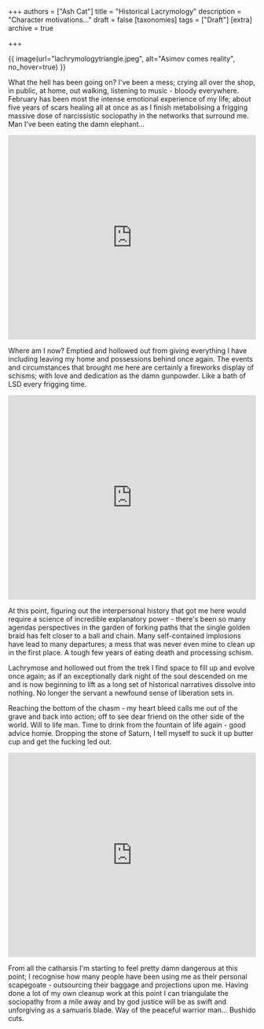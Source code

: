 +++
authors = ["Ash Cat"]
title = "Historical Lacrymology"
description = "Character motivations..."
draft = false
[taxonomies]
tags = ["Draft"]
[extra]
archive = true

+++

{{ image(url="lachrymologytriangle.jpeg", alt="Asimov comes reality", no_hover=true) }}

What the hell has been going on? I've been a mess; crying all over the shop, in public, at home, out walking, listening to music - bloody everywhere. February has been most the intense emotional experience of my life; about five years of scars healing all at once as as I finish metabolising a frigging massive dose of narcissistic sociopathy in the networks that surround me. Man I've been eating the damn elephant...

<div class="flex">
<iframe width="100%" height="415" src="https://www.youtube.com/embed/7IpKcDvAHow" title="Take the stairs, take the swing, take a bite, go all in..." frameborder="0" allow="accelerometer; autoplay; clipboard-write; encrypted-media; gyroscope; picture-in-picture; web-share" allowfullscreen></iframe>   
</div>

Where am I now? Emptied and hollowed out from giving everything I have including leaving my home and possessions behind once again. The events and circumstances that brought me here are certainly a fireworks display of schisms; with love and dedication as the damn gunpowder. Like a bath of LSD every frigging time.

<iframe width="100%" height="415" src="https://www.youtube.com/embed/r03V9OEJlgg" title="YouTube video player" frameborder="0" allow="accelerometer; autoplay; clipboard-write; encrypted-media; gyroscope; picture-in-picture; web-share" allowfullscreen></iframe>

At this point, figuring out the interpersonal history that got me here would require a science of incredible explanatory power - there's been so many agendas perspectives in the garden of forking paths that the single golden braid has felt closer to a ball and chain. Many self-contained implosions have lead to many departures; a mess that was never even mine to clean up in the first place. A tough few years of eating death and processing schism. 

Lachrymose and hollowed out from the trek I find space to fill up and evolve once again; as if an exceptionally dark night of the soul descended on me and is now beginning to lift as a long set of historical narratives dissolve into nothing. No longer the servant a newfound sense of liberation sets in. 

Reaching the bottom of the chasm - my heart bleed calls me out of the grave and back into action; off to see dear friend on the other side of the world. Will to life man. Time to drink from the fountain of life again - good advice homie. Dropping the stone of Saturn, I tell myself to suck it up butter cup and get the fucking led out.

<iframe width="100%" height="415" src="https://www.youtube.com/embed/u_KhWud4sUA" title="YouTube video player" frameborder="0" allow="accelerometer; autoplay; clipboard-write; encrypted-media; gyroscope; picture-in-picture; web-share" allowfullscreen></iframe>

From all the catharsis I'm starting to feel pretty damn dangerous at this point; I recognise how many people have been using me as their personal scapegoate - outsourcing their baggage and projections upon me. Having done a lot of my own cleanup work at this point I can triangulate the sociopathy from a mile away and by god justice will be as swift and unforgiving as a samuaris blade. Way of the peaceful warrior man... Bushido cuts. 